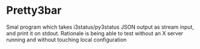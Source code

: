 # Pretty3bar

Smal program which takes i3status/py3status JSON output as stream input, and
print it on stdout. Rationale is being able to test without an X server running
and without touching local configuration
